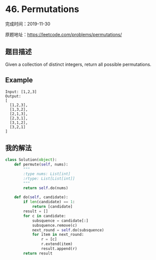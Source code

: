 # 46. Permutations

完成时间：2019-11-30

原题地址：https://leetcode.com/problems/permutations/

## 题目描述

Given a collection of distinct integers, return all possible permutations.

## Example
```
Input: [1,2,3]
Output:
[
  [1,2,3],
  [1,3,2],
  [2,1,3],
  [2,3,1],
  [3,1,2],
  [3,2,1]
]
```

## 我的解法
```python
class Solution(object):
    def permute(self, nums):
        """
        :type nums: List[int]
        :rtype: List[List[int]]
        """
        return self.do(nums)
    
    def do(self, candidate):
        if len(candidate) == 1:
            return [candidate]
        result = []
        for c in candidate:
            subsquence = candidate[:]
            subsquence.remove(c)
            next_round = self.do(subsquence)
            for item in next_round:
                r = [c]
                r.extend(item)
                result.append(r)
        return result
```